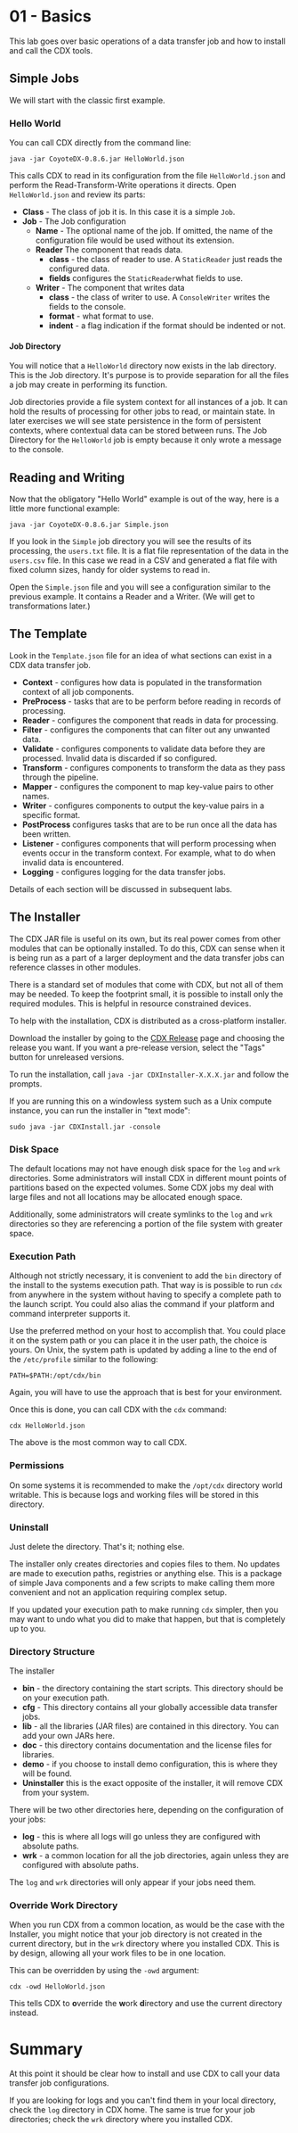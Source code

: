 # 01 - Basics

This lab goes over basic operations of a data transfer job and how to install and call the CDX tools.

## Simple Jobs

We will start with the classic first example.

### Hello World

You can call CDX directly from the command line:
```shell
java -jar CoyoteDX-0.8.6.jar HelloWorld.json
```
This calls CDX to read in its configuration from the file `HelloWorld.json` and perform the Read-Transform-Write operations it directs. Open `HelloWorld.json` and  review its parts:
* **Class** - The class of job it is. In this case it is a simple `Job`.
* **Job** - The Job configuration 
  *  **Name** - The optional name of the job. If omitted, the name of the configuration file would be used without its extension.
  * **Reader** The component that reads data.
    *  **class** - the class of reader to use. A `StaticReader` just reads the configured data.
    *  **fields** configures the `StaticReader`what fields to use.
  * **Writer** - The component that writes data
    * **class** - the class of writer to use. A `ConsoleWriter` writes the fields to the console.
    * **format** - what format to use.
    * **indent** - a flag indication if the format should be indented or not.

#### Job Directory

You will notice that a `HelloWorld` directory now exists in the lab directory. This is the Job directory. It's purpose is to provide separation for all the files a job may create in performing its function.

Job directories provide a file system context for all instances of a job. It can hold the results of processing for other jobs to read, or maintain state. In later exercises we will see state persistence in the form of persistent contexts, where contextual data can be stored between runs.
The Job Directory for the `HelloWorld` job is empty because it only wrote a message to the console.

## Reading and Writing
Now that the obligatory "Hello World" example is out of the way, here is a little more functional example:
```shell
java -jar CoyoteDX-0.8.6.jar Simple.json
```
If you look in the `Simple` job directory you will see the results of its processing, the `users.txt` file. It is a flat file representation of the data in the `users.csv` file. In this case we read in a CSV and generated a flat file with fixed column sizes, handy for older systems to read in.

Open the `Simple.json` file and you will see a configuration similar to the previous example. It contains a Reader and a Writer.  (We will get to transformations later.)

## The Template

Look in the `Template.json` file for an idea of what sections can exist in a CDX data transfer job.

* **Context** - configures how data is populated in the transformation context of all job components.
* **PreProcess** - tasks that are to be perform before reading in records of processing.
* **Reader** - configures the component that reads in data for processing.
* **Filter** - configures the components that can filter out any unwanted data.
* **Validate** - configures components to validate data before they are processed. Invalid data is discarded if so configured.
* **Transform** - configures components to transform the data as they pass through the pipeline.
* **Mapper** - configures the component to map key-value pairs to other names.
* **Writer** - configures components to output the key-value pairs in a specific format.
* **PostProcess** configures tasks that are to be run once all the data has been written.
* **Listener** - configures components that will perform processing when events occur in the transform context. For example, what to do when invalid data is encountered.
* **Logging** - configures logging for the data transfer jobs.

Details of each section will be discussed in subsequent labs.

## The Installer

The CDX JAR file is useful on its own, but its real power comes from other modules that can be optionally installed. To do this, CDX can sense when it is being run as a part of a larger deployment and the data transfer jobs can reference classes in other modules.

There is a standard set of modules that come with CDX, but not all of them may be needed. To keep the footprint small, it is possible to install only the required modules. This is helpful in resource constrained devices.

To help with the installation, CDX is distributed as a cross-platform installer.

Download the installer by going to the [CDX Release](https://github.com/sdcote/CDX/releases) page and choosing the release you want. If you want a pre-release version, select the "Tags" button for unreleased versions.

To run the installation, call `java -jar CDXInstaller-X.X.X.jar` and follow the prompts.

If you are running this on a windowless system such as a Unix compute instance, you can run the installer in "text mode":

```shell
sudo java -jar CDXInstall.jar -console
```

### Disk Space

The default locations may not have enough disk space for the `log` and `wrk` directories. Some administrators will install CDX in different mount points of partitions based on the expected volumes.  Some CDX jobs my deal with large files and not all locations may be allocated enough space. 

Additionally, some administrators will create symlinks to the `log` and `wrk` directories so they are referencing a portion of the file system with greater space.

### Execution Path

Although not strictly necessary, it is convenient to add the `bin` directory of the install to the systems execution path. That way is is possible to run `cdx` from anywhere in the system without having to specify a complete path  to the launch script.  You could also alias the command if your platform and command interpreter supports it.

Use the preferred method on your host to accomplish that. You could place it on the system path or you can place it in the user path, the choice is yours.  On Unix, the system path is updated by adding a line to the end of the `/etc/profile` similar to the following:

```shell
PATH=$PATH:/opt/cdx/bin
```

Again, you will have to use the approach that is best for your environment.

Once this is done, you can call CDX with the `cdx` command:

```shell
cdx HelloWorld.json
```

The above is the most common way to call CDX.

### Permissions

On some systems it is recommended to make the `/opt/cdx` directory world writable. This is because logs and working files will be stored in this directory.

### Uninstall

Just delete the directory. That's it; nothing else.

The installer only creates directories and copies files to them. No  updates are made to execution paths, registries or anything else. This  is a package of simple Java components and a few scripts to make calling them more convenient and not an application requiring complex setup.

If you updated your execution path to make running `cdx` simpler, then you may want to undo what you did to make that happen, but that is completely up to you.


### Directory Structure

The installer 

* **bin** - the directory containing the start scripts. This directory should be on your execution path.
* **cfg** - This directory contains all your globally accessible data transfer jobs.
* **lib** - all the libraries (JAR files) are contained in this directory. You can add your own JARs here.
* **doc** - this directory contains documentation and the license files for libraries.
* **demo** - if you choose to install demo configuration, this is where they will be found.
* **Uninstaller** this is the exact opposite of the installer, it will remove CDX from your system.

There will be two other directories here, depending on the configuration of your jobs:

* **log** - this is where all logs will go unless they are configured with absolute paths.
* **wrk** - a common location for all the job directories, again unless they are configured with absolute paths.

The `log` and `wrk` directories will only appear if your jobs need them.

### Override Work Directory

When you run CDX from a common location, as would be the case with the Installer, you might notice that your job directory is not created in the current directory, but in the `wrk` directory where you installed CDX. This is by design, allowing all your work files to be in one location.

This can be overridden by using the `-owd` argument:

```cdx -owd HelloWorld.json```

This tells CDX to **o**verride the **w**ork **d**irectory and use the current directory instead.

# Summary

At this point it should be clear how to install and use CDX to call your data transfer job configurations.

If you are looking for logs and you can't find them in your local directory, check the `log` directory in CDX home. The same is true for your job directories; check the `wrk` directory where you installed CDX.